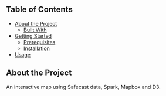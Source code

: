 
<!-- TABLE OF CONTENTS -->
## Table of Contents
* [About the Project](#about-the-project)
  * [Built With](#built-with)
* [Getting Started](#getting-started)
  * [Prerequisites](#prerequisites)
  * [Installation](#installation)
* [Usage](#usage)


## About the Project
An interactive map using Safecast data, Spark, Mapbox and D3.

<!-- ### Built With

## Getting Started

### Prerequisites

### Installation

## Usage-->
